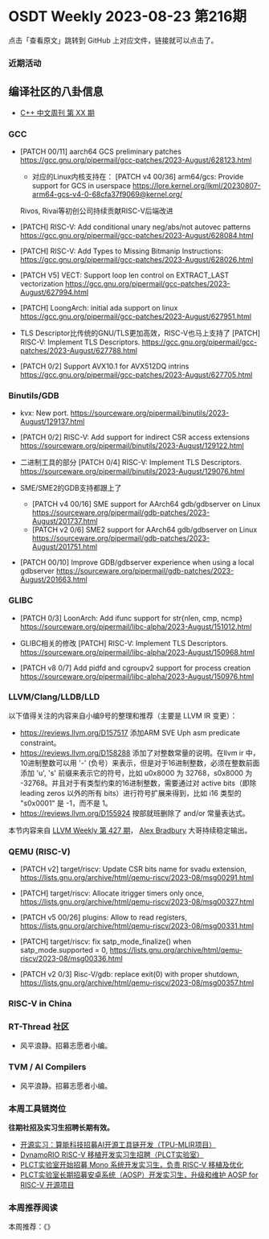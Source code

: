 # OSDT Weekly 2023-08-23 第216期

点击「查看原文」跳转到 GitHub 上对应文件，链接就可以点击了。

### 近期活动

## 编译社区的八卦信息

- [C++ 中文周刊 第 XX 期]()

### GCC

- [PATCH 00/11] aarch64 GCS preliminary patches
  https://gcc.gnu.org/pipermail/gcc-patches/2023-August/628123.html
  
  - 对应的Linux内核支持在：
    [PATCH v4 00/36] arm64/gcs: Provide support for GCS in userspace
    https://lore.kernel.org/lkml/20230807-arm64-gcs-v4-0-68cfa37f9069@kernel.org/

  Rivos, Rivai等初创公司持续贡献RISC-V后端改进
- [PATCH] RISC-V: Add conditional unary neg/abs/not autovec patterns
  https://gcc.gnu.org/pipermail/gcc-patches/2023-August/628084.html

- [PATCH] RISC-V: Add Types to Missing Bitmanip Instructions:
  https://gcc.gnu.org/pipermail/gcc-patches/2023-August/628026.html

- [PATCH V5] VECT: Support loop len control on EXTRACT_LAST vectorization
  https://gcc.gnu.org/pipermail/gcc-patches/2023-August/627994.html

- [PATCH] LoongArch: initial ada support on linux
  https://gcc.gnu.org/pipermail/gcc-patches/2023-August/627951.html

- TLS Descriptor比传统的GNU/TLS更加高效，RISC-V也马上支持了
  [PATCH] RISC-V: Implement TLS Descriptors.
  https://gcc.gnu.org/pipermail/gcc-patches/2023-August/627788.html

- [PATCH 0/2] Support AVX10.1 for AVX512DQ intrins
  https://gcc.gnu.org/pipermail/gcc-patches/2023-August/627705.html

### Binutils/GDB

- kvx: New port.
  https://sourceware.org/pipermail/binutils/2023-August/129137.html

- [PATCH 0/2] RISC-V: Add support for indirect CSR access extensions
  https://sourceware.org/pipermail/binutils/2023-August/129122.html

- 二进制工具的部分 [PATCH 0/4] RISC-V: Implement TLS Descriptors.
  https://sourceware.org/pipermail/binutils/2023-August/129076.html

- SME/SME2的GDB支持都跟上了
  - [PATCH v4 00/16] SME support for AArch64 gdb/gdbserver on Linux
    https://sourceware.org/pipermail/gdb-patches/2023-August/201737.html
  - [PATCH v2 0/6] SME2 support for AArch64 gdb/gdbserver on Linux
    https://sourceware.org/pipermail/gdb-patches/2023-August/201751.html

- [PATCH 00/10] Improve GDB/gdbserver experience when using a local gdbserver
  https://sourceware.org/pipermail/gdb-patches/2023-August/201663.html

### GLIBC

- [PATCH 0/3] LoonArch: Add ifunc support for str{nlen, cmp, ncmp}
  https://sourceware.org/pipermail/libc-alpha/2023-August/151012.html

- GLIBC相关的修改 [PATCH] RISC-V: Implement TLS Descriptors.
  https://sourceware.org/pipermail/libc-alpha/2023-August/150968.html

- [PATCH v8 0/7] Add pidfd and cgroupv2 support for process creation
  https://sourceware.org/pipermail/libc-alpha/2023-August/150976.html

### LLVM/Clang/LLDB/LLD


以下值得关注的内容来自小编9号的整理和推荐（主要是 LLVM IR 变更）：

- https://reviews.llvm.org/D157517 添加ARM SVE Uph asm predicate constraint。
- https://reviews.llvm.org/D158288 添加了对整数常量的说明。在llvm ir 中，10进制整数可以用 '-' (负号）来表示，但是对于16进制整数，必须在整数前面添加 'u', 's' 前缀来表示它的符号，比如 u0x8000 为 32768，s0x8000 为 -32768。并且对于有类型约束的16进制整数，需要通过对 active bits（即除 leading zeros 以外的所有 bits）进行符号扩展来得到，比如 i16 类型的 "s0x0001" 是 -1，而不是 1。
- https://reviews.llvm.org/D155924 按部就班删除了 and/or 常量表达式。

本节内容来自 [LLVM Weekly 第 427 期](http://llvmweekly.org/issue/427)，
[Alex Bradbury](https://www.linkedin.com/in/alex-bradbury/) 大哥持续稳定输出。

### QEMU (RISC-V)


- [PATCH v2] target/riscv: Update CSR bits name for svadu extension,
  https://lists.gnu.org/archive/html/qemu-riscv/2023-08/msg00291.html

- [PATCH] target/riscv: Allocate itrigger timers only once,
  https://lists.gnu.org/archive/html/qemu-riscv/2023-08/msg00327.html

- [PATCH v5 00/26] plugins: Allow to read registers,
  https://lists.gnu.org/archive/html/qemu-riscv/2023-08/msg00331.html

- [PATCH] target/riscv: fix satp_mode_finalize() when satp_mode.supported = 0,
  https://lists.gnu.org/archive/html/qemu-riscv/2023-08/msg00336.html

- [PATCH v2 0/3] Risc-V/gdb: replace exit(0) with proper shutdown,
  https://lists.gnu.org/archive/html/qemu-riscv/2023-08/msg00357.html

### RISC-V in China

### RT-Thread 社区

- 风平浪静。招募志愿者小编。

### TVM / AI Compilers

- 风平浪静。招募志愿者小编。

### 本周工具链岗位

**往期社招及实习生招聘长期有效。**

- [开源实习：算能科技招募AI开源工具链开发（TPU-MLIR项目）](https://mp.weixin.qq.com/s/IBJh0ip4k11PzIMZecsWSw)
- [DynamoRIO RISC-V 移植开发实习生招聘（PLCT实验室）](https://mp.weixin.qq.com/s/J_5TjT6DOqeOXJXQI5VQxw)
- [PLCT实验室开始招募 Mono 系统开发实习生，负责 RISC-V 移植及优化](https://mp.weixin.qq.com/s/whEW7Hay1jIP1tBzIPay1A)
- [PLCT实验室长期招募安卓系统（AOSP）开发实习生，升级和维护 AOSP for RISC-V 开源项目](https://mp.weixin.qq.com/s/dJP2cEB1nex2inR5c-cJog)


### 本周推荐阅读

本周推荐：《》
